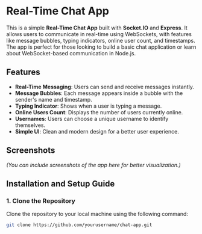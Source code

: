 # Real-Time Chat App

This is a simple **Real-Time Chat App** built with **Socket.IO** and **Express**. It allows users to communicate in real-time using WebSockets, with features like message bubbles, typing indicators, online user count, and timestamps. The app is perfect for those looking to build a basic chat application or learn about WebSocket-based communication in Node.js.

## Features

- **Real-Time Messaging**: Users can send and receive messages instantly.
- **Message Bubbles**: Each message appears inside a bubble with the sender's name and timestamp.
- **Typing Indicator**: Shows when a user is typing a message.
- **Online Users Count**: Displays the number of users currently online.
- **Usernames**: Users can choose a unique username to identify themselves.
- **Simple UI**: Clean and modern design for a better user experience.

## Screenshots

_(You can include screenshots of the app here for better visualization.)_

## Installation and Setup Guide

### 1. Clone the Repository

Clone the repository to your local machine using the following command:

```bash
git clone https://github.com/yourusername/chat-app.git
